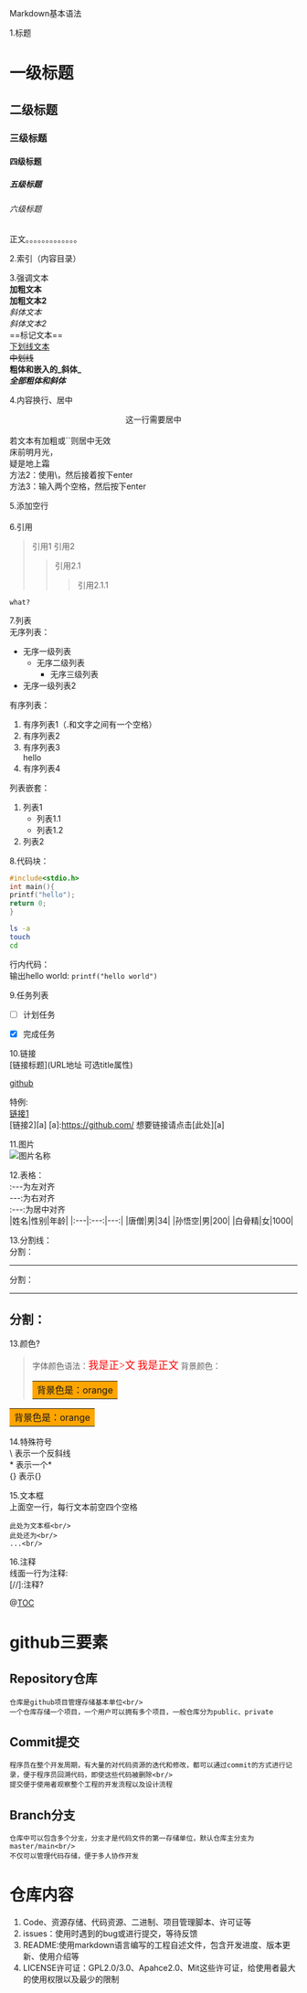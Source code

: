 Markdown基本语法

1.标题
# 一级标题
## 二级标题
### 三级标题
#### 四级标题
##### 五级标题
###### 六级标题
正文。。。。。。。。。。。。。

2.索引（内容目录）

3.强调文本<br/>
**加粗文本**<br/>
__加粗文本2__<br/>
*斜体文本*<br/>
_斜体文本2_<br/>
==标记文本==<br/>
<u>下划线文本</u> <br/>
~~中划线~~<br/>
**粗体和嵌入的_斜体_**<br/>
***全部粗体和斜体***<br/>




4.内容换行、居中
<center>这一行需要居中</center><br/>
若文本有加粗或``则居中无效<br/>
床前明月光，<br/>疑是地上霜<br/>
方法2：使用\，然后接着按下enter<br/>
方法3：输入两个空格，然后按下enter<br/>

5.添加空行
<br/>
<br/>
6.引用

> 引用1
> 引用2
> > 引用2.1
> > > 引用2.1.1
```
what?
```

7.列表<br/>
无序列表：<br/>
- 无序一级列表
	* 无序二级列表
		+ 无序三级列表
- 无序一级列表2


有序列表：<br/>
1. 有序列表1（.和文字之间有一个空格）
2. 有序列表2
3. 有序列表3<br/>hello
4. 有序列表4

列表嵌套：<br/>
1. 列表1
	- 列表1.1
	- 列表1.2
2. 列表2

8.代码块：<br/>
```c
#include<stdio.h>
int main(){
printf("hello");
return 0;
}
```
```bash
ls -a
touch
cd
```
行内代码：<br/>
输出hello world: `printf("hello world")`

9.任务列表<br/>
- [ ] 计划任务
- [x] 完成任务


10.链接<br/>
[链接标题](URL地址 可选title属性)<br/>

[github](https://github.com/ "github网址")<br/>

特例:<br/>
[链接1](https://github.com/)<br/>
[链接2][a]
[a]:https://github.com/
想要链接请点击[此处][a]

11.图片<br/>
![图片名称](图片地址)

12.表格：<br/>
:---为左对齐<br/>
---:为右对齐<br/>
:---:为居中对齐<br/>
|姓名|性别|年龄|
|:---|:---:|---:|
|唐僧|男|34|
|孙悟空|男|200|
|白骨精|女|1000|

13.分割线：<br/>
分割：<br/>
***
分割：<br/>
___

分割：<br/>
---

13.颜色?<br/>

> 字体颜色语法：<font face='黑体' color=#ff0000 size=4>我是正>文</font>
<font face='黑体' color=#ff0000 size=4>我是正文</font>
> 背景颜色：<table><tr><td bgcolor=orange>背景色是：orange</td></tr></table>
<table><tr><td bgcolor=orange>背景色是：orange</td></tr></table>

14.特殊符号<br/>
\\ 表示一个反斜线<br/>
\* 表示一个*<br/>
\{\} 表示{}<br/>

15.文本框<br/>
上面空一行，每行文本前空四个空格

    此处为文本框<br/>
    此处还为<br/>
    ...<br/>

16.注释<br/>
线面一行为注释:<br/>
[//]:注释?


@[TOC](目录)

# github三要素
## Repository仓库
	仓库是github项目管理存储基本单位<br/>
	一个仓库存储一个项目，一个用户可以拥有多个项目，一般仓库分为public、private
## Commit提交
	程序员在整个开发周期，有大量的对代码资源的迭代和修改，都可以通过commit的方式进行记录，便于程序员回溯代码，即使这些代码被删除<br/>
	提交便于使用者观察整个工程的开发流程以及设计流程
## Branch分支
	仓库中可以包含多个分支，分支才是代码文件的第一存储单位，默认仓库主分支为master/main<br/>
	不仅可以管理代码存储，便于多人协作开发
# 仓库内容
1. Code、资源存储、代码资源、二进制、项目管理脚本、许可证等<br/>
2. issues：使用时遇到的bug或进行提交，等待反馈<br/>
3. README:使用markdown语言编写的工程自述文件，包含开发进度、版本更新、使用介绍等
4. LICENSE许可证：GPL2.0/3.0、Apahce2.0、Mit这些许可证，给使用者最大的使用权限以及最少的限制
